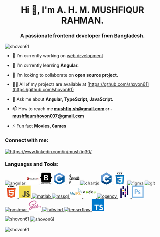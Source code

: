 <h1 align="center">Hi 👋, I'm A. H. M. MUSHFIQUR RAHMAN.</h1>
<h3 align="center">A passionate frontend developer from Bangladesh.</h3>

<p align="left"> <img src="https://komarev.com/ghpvc/?username=shovon61&label=Profile%20views&color=0e75b6&style=flat" alt="shovon61" /> </p>

- 🔭 I’m currently working on [web development]((Angular).)

- 🌱 I’m currently learning **Angular.**

- 👯 I’m looking to collaborate on **open source project.**

- 👨‍💻 All of my projects are available at [https://github.com/shovon61](https://github.com/shovon61)

- 💬 Ask me about **Angular, TypeScript, JavaScript.**

- 📫 How to reach me **mushfiq.sh@gmail.com or - mushfiqurshovon007@gmail.com**

<!--- - 📄 Know about my experiences [a](a)  --->

- ⚡ Fun fact **Movies, Games**

<h3 align="left">Connect with me:</h3>
<p align="left">
<a href="https://linkedin.com/in/https://www.linkedin.com/in/mushfiq30/" target="blank"><img align="center" src="https://raw.githubusercontent.com/rahuldkjain/github-profile-readme-generator/master/src/images/icons/Social/linked-in-alt.svg" alt="https://www.linkedin.com/in/mushfiq30/" height="30" width="40" /></a>
</p>

<h3 align="left">Languages and Tools:</h3>
<p align="left"> <a href="https://angular.io" target="_blank" rel="noreferrer"> <img src="https://angular.io/assets/images/logos/angular/angular.svg" alt="angular" width="40" height="40"/> </a> <a href="https://angular.io" target="_blank" rel="noreferrer"> <img src="https://raw.githubusercontent.com/devicons/devicon/master/icons/angularjs/angularjs-original-wordmark.svg" alt="angularjs" width="40" height="40"/> </a> <a href="https://getbootstrap.com" target="_blank" rel="noreferrer"> <img src="https://raw.githubusercontent.com/devicons/devicon/master/icons/bootstrap/bootstrap-plain-wordmark.svg" alt="bootstrap" width="40" height="40"/> </a> <a href="https://www.cprogramming.com/" target="_blank" rel="noreferrer"> <img src="https://raw.githubusercontent.com/devicons/devicon/master/icons/c/c-original.svg" alt="c" width="40" height="40"/> </a> <a href="https://canvasjs.com" target="_blank" rel="noreferrer"> <img src="https://raw.githubusercontent.com/Hardik0307/Hardik0307/master/assets/canvasjs-charts.svg" alt="canvasjs" width="40" height="40"/> </a> <a href="https://www.chartjs.org" target="_blank" rel="noreferrer"> <img src="https://www.chartjs.org/media/logo-title.svg" alt="chartjs" width="40" height="40"/> </a> <a href="https://www.w3schools.com/cpp/" target="_blank" rel="noreferrer"> <img src="https://raw.githubusercontent.com/devicons/devicon/master/icons/cplusplus/cplusplus-original.svg" alt="cplusplus" width="40" height="40"/> </a> <a href="https://www.w3schools.com/css/" target="_blank" rel="noreferrer"> <img src="https://raw.githubusercontent.com/devicons/devicon/master/icons/css3/css3-original-wordmark.svg" alt="css3" width="40" height="40"/> </a> <a href="https://www.figma.com/" target="_blank" rel="noreferrer"> <img src="https://www.vectorlogo.zone/logos/figma/figma-icon.svg" alt="figma" width="40" height="40"/> </a> <a href="https://git-scm.com/" target="_blank" rel="noreferrer"> <img src="https://www.vectorlogo.zone/logos/git-scm/git-scm-icon.svg" alt="git" width="40" height="40"/> </a> <a href="https://www.w3.org/html/" target="_blank" rel="noreferrer"> <img src="https://raw.githubusercontent.com/devicons/devicon/master/icons/html5/html5-original-wordmark.svg" alt="html5" width="40" height="40"/> </a> <a href="https://developer.mozilla.org/en-US/docs/Web/JavaScript" target="_blank" rel="noreferrer"> <img src="https://raw.githubusercontent.com/devicons/devicon/master/icons/javascript/javascript-original.svg" alt="javascript" width="40" height="40"/> </a> <a href="https://www.mathworks.com/" target="_blank" rel="noreferrer"> <img src="https://upload.wikimedia.org/wikipedia/commons/2/21/Matlab_Logo.png" alt="matlab" width="40" height="40"/> </a> <a href="https://www.microsoft.com/en-us/sql-server" target="_blank" rel="noreferrer"> <img src="https://www.svgrepo.com/show/303229/microsoft-sql-server-logo.svg" alt="mssql" width="40" height="40"/> </a> <a href="https://www.mysql.com/" target="_blank" rel="noreferrer"> <img src="https://raw.githubusercontent.com/devicons/devicon/master/icons/mysql/mysql-original-wordmark.svg" alt="mysql" width="40" height="40"/> </a> <a href="https://nodejs.org" target="_blank" rel="noreferrer"> <img src="https://raw.githubusercontent.com/devicons/devicon/master/icons/nodejs/nodejs-original-wordmark.svg" alt="nodejs" width="40" height="40"/> </a> <a href="https://opencv.org/" target="_blank" rel="noreferrer"> <img src="https://www.vectorlogo.zone/logos/opencv/opencv-icon.svg" alt="opencv" width="40" height="40"/> </a> <a href="https://pandas.pydata.org/" target="_blank" rel="noreferrer"> <img src="https://raw.githubusercontent.com/devicons/devicon/2ae2a900d2f041da66e950e4d48052658d850630/icons/pandas/pandas-original.svg" alt="pandas" width="40" height="40"/> </a> <a href="https://www.photoshop.com/en" target="_blank" rel="noreferrer"> <img src="https://raw.githubusercontent.com/devicons/devicon/master/icons/photoshop/photoshop-line.svg" alt="photoshop" width="40" height="40"/> </a> <a href="https://postman.com" target="_blank" rel="noreferrer"> <img src="https://www.vectorlogo.zone/logos/getpostman/getpostman-icon.svg" alt="postman" width="40" height="40"/> </a> <a href="https://sass-lang.com" target="_blank" rel="noreferrer"> <img src="https://raw.githubusercontent.com/devicons/devicon/master/icons/sass/sass-original.svg" alt="sass" width="40" height="40"/> </a> <a href="https://tailwindcss.com/" target="_blank" rel="noreferrer"> <img src="https://www.vectorlogo.zone/logos/tailwindcss/tailwindcss-icon.svg" alt="tailwind" width="40" height="40"/> </a> <a href="https://www.tensorflow.org" target="_blank" rel="noreferrer"> <img src="https://www.vectorlogo.zone/logos/tensorflow/tensorflow-icon.svg" alt="tensorflow" width="40" height="40"/> </a> <a href="https://www.typescriptlang.org/" target="_blank" rel="noreferrer"> <img src="https://raw.githubusercontent.com/devicons/devicon/master/icons/typescript/typescript-original.svg" alt="typescript" width="40" height="40"/> </a> </p>

<p><img align="left" src="https://github-readme-stats.vercel.app/api/top-langs?username=shovon61&show_icons=true&locale=en&layout=compact" alt="shovon61" /></p>

<p>&nbsp;<img align="center" src="https://github-readme-stats.vercel.app/api?username=shovon61&show_icons=true&locale=en" alt="shovon61" /></p>

<p><img align="center" src="https://github-readme-streak-stats.herokuapp.com/?user=shovon61&" alt="shovon61" /></p>


<!---- 👋 Hi, I’m A . H . M . MUSHFIQUR RAHMAN.
- 👀 I’m interested in working, Sleeping, many more things (exactly i don't know).
- 🌱 I’m currently working on Front-End Developer (Angular).
- 💞️ I’m looking to collaborate on open source project.
- 📫 How to reach me ....Mobile Number (+8801722040484)
                                   or - (+8801836467822)
                        E-Mail-   mushfiq.sh@gmail.com
                           or -   mushfiqurshovon007@gmail.com


shovon61/shovon61 is a ✨ special ✨ repository because its `README.md` (this file) appears on your GitHub profile.
You can click the Preview link to take a look at your changes. Dreams power.

<h3 align="left">Technologies and tools</h3>
<p align="left">
    <img src="https://img.shields.io/badge/HTML5-F9322C?style=plastic&logo=HTML5&logoColor=white">
    <img src="https://img.shields.io/badge/CSS3-3661E8?style=plastic&logo=CSS3&logoColor=white">
    <img src="https://img.shields.io/badge/JavaScript-E8D44D?style=plastic&logo=JavaScript&logoColor=white">
    <img src="https://img.shields.io/badge/Bootstrap-6F11EF?style=plastic&logo=Bootstrap&logoColor=white">
    <img src="https://img.shields.io/badge/TailwindCSS-36B7F0?style=plastic&logo=TailwindCSS&logoColor=white">
    <img src="https://img.shields.io/badge/Git-E84D31?style=plastic&logo=Git&logoColor=white">
  <a href="https://angular.io" target="_blank" rel="noreferrer"> <img src="https://angular.io/assets/images/logos/angular/angular.svg" alt="angular" width="40" height="40"/> </a> <a href="https://angular.io" target="_blank" rel="noreferrer"> <img src="https://raw.githubusercontent.com/devicons/devicon/master/icons/angularjs/angularjs-original-wordmark.svg" alt="angularjs" width="40" height="40"/> </a> <a href="https://www.cprogramming.com/" target="_blank" rel="noreferrer">
</p>
--->

